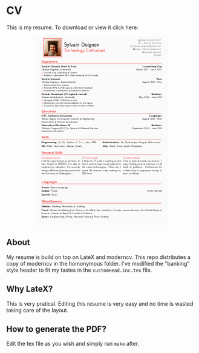 # CV

This is my resume. To download or view it click here:

<p align="center">
  <a href="https://raw.githubusercontent.com/sd65/CV/master/CV_Sylvain-Doignon.pdf)" title="Click here to view my resume"><img src="https://raw.githubusercontent.com/sd65/CV/master/CV_Sylvain-Doignon.thumbnail.png"/></a>
</p>

## About

My resume is build on top on LateX and moderncv. This repo distributes a copy of moderncv in the homonymous folder.
I've modified the "banking" style header to fit my tastes in the `customHead.inc.tex` file.

## Why LateX?

This is very pratical. Editing this resume is very easy and no time is wasted taking care of the layout.

## How to generate the PDF?

Edit the tex file as you wish and simply run `make` after.
